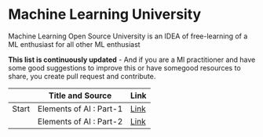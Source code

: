 # Machine Learning University

Machine Learning Open Source University is an IDEA of free-learning of a ML enthusiast for all other ML enthusiast

**This list is continuously updated** - And if you are a Ml practitioner and have some good suggestions to improve this or have somegood resources to share, you create pull request and contribute.




 |        | Title and Source                                             | Link                                |
 |--------| ------------------------------------------------------------ | ----------------------------------- |
 | Start  | Elements of AI :  Part-1                                     | [Link](https://course.elementsofai.com/) |
 |        | Elements of AI :  Part-2                                     | [Link](https://buildingai.elementsofai.com/) |

